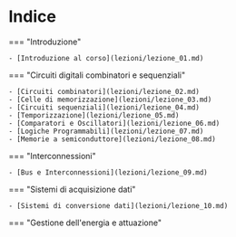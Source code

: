 # Indice

=== "Introduzione"

    - [Introduzione al corso](lezioni/lezione_01.md)

=== "Circuiti digitali combinatori e sequenziali"
    
    - [Circuiti combinatori](lezioni/lezione_02.md)
    - [Celle di memorizzazione](lezioni/lezione_03.md)
    - [Circuiti sequenziali](lezioni/lezione_04.md)
    - [Temporizzazione](lezioni/lezione_05.md)
    - [Comparatori e Oscillatori](lezioni/lezione_06.md)
    - [Logiche Programmabili](lezioni/lezione_07.md)
    - [Memorie a semiconduttore](lezioni/lezione_08.md)

=== "Interconnessioni"

    - [Bus e Interconnessioni](lezioni/lezione_09.md)

=== "Sistemi di acquisizione dati"

    - [Sistemi di conversione dati](lezioni/lezione_10.md)

=== "Gestione  dell'energia e attuazione"